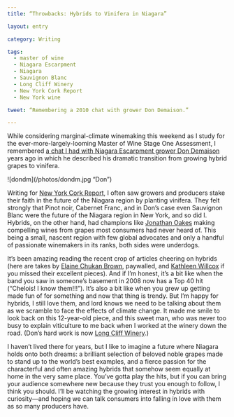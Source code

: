 ```yaml
---
title: “Throwbacks: Hybrids to Vinifera in Niagara”

layout: entry

category: Writing

tags:
  - master of wine
  - Niagara Escarpment
  - Niagara
  - Sauvignon Blanc
  - Long Cliff Winery
  - New York Cork Report
  - New York wine

tweet: “Remembering a 2010 chat with grower Don Demaison.”

---
```

While considering marginal-climate winemaking this weekend as I study for the ever-more-largely-looming Master of Wine Stage One Assessment, I remembered [a chat I had with Niagara Escarpment grower Don Demaison](https://lennthompson.typepad.com/lenndevours/2010/01/perseverance-pays-off-for-niagara-grower.html) years ago in which he described his dramatic transition from growing hybrid grapes to vinifera. 

![dondm](/photos/dondm.jpg “Don”)

Writing for [New York Cork Report](https://newyorkcorkreport.com/), I often saw growers and producers stake their faith in the future of the Niagara region by planting vinifera. They felt strongly that Pinot noir, Cabernet Franc, and in Don’s case even Sauvignon Blanc were the future of the Niagara region in New York, and so did I. Hybrids, on the other hand, had champions like [Jonathan Oakes](https://www.buffalospree.com/features/burkes-top-ten-new-york-and-southern-ontario-wines/article_ff60796a-b934-534c-ab18-5a932032dd13.html) making compelling wines from grapes most consumers had never heard of. This being a small, nascent region with few global advocates and only a handful of passionate winemakers in its ranks, both sides were underdogs. 

It’s been amazing reading the recent crop of articles cheering on hybrids (here are takes by [Elaine Chukan Brown](https://www.jancisrobinson.com/articles/hybrids-gain-traction), paywalled, and [Kathleen Willcox](https://www.wine-searcher.com/m/2022/05/hybrid-wine-finds-its-format) if you missed their excellent pieces). And if I’m honest, it’s a bit like when the band you saw in someone’s basement in 2008 now has a Top 40 hit (“Chelois! I know them!!!”). It’s also a bit like when you grew up getting made fun of for something and now that thing is trendy. But I’m happy for hybrids, I still love them, and lord knows we need to be talking about them as we scramble to face the effects of climate change. It made me smile to look back on this 12-year-old piece, and this sweet man, who was never too busy to explain viticulture to me back when I worked at the winery down the road. (Don’s hard work is now [Long Cliff Winery](https://longcliffwinery.com/).)

I haven’t lived there for years, but I like to imagine a future where Niagara holds onto both dreams: a brilliant selection of beloved noble grapes made to stand up to the world’s best examples, and a fierce passion for the characterful and often amazing hybrids that somehow seem equally at home in the very same place. You’ve gotta play the hits, but if you can bring your audience somewhere new because they trust you enough to follow, I think you should. I’ll be watching the growing interest in hybrids with curiosity—and hoping we can talk consumers into falling in love with them as so many producers have.
